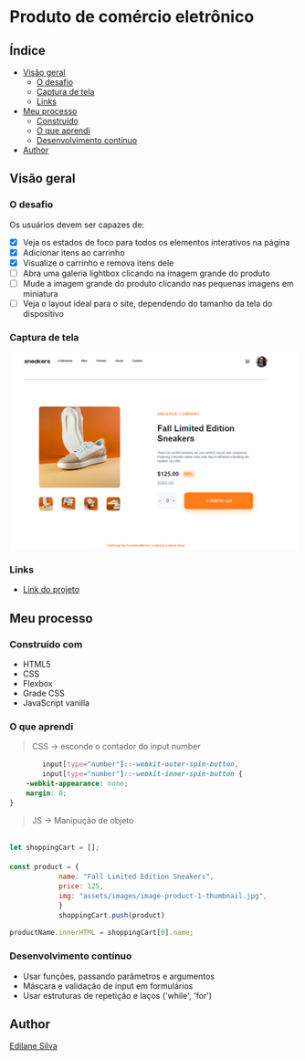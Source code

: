 # Produto de comércio eletrônico

## Índice

- [Visão geral](#visão-geral)
  - [O desafio](#o-desafio)
  - [Captura de tela](#captura-de-tela)
  - [Links](#links)
- [Meu processo](#meu-processo)
  - [Construído](#construído-com)
  - [O que aprendi](#o-que-aprendi)
  - [Desenvolvimento contínuo](#desenvolvimento-contínuo)
-   [Author](#author)
 
## Visão geral

### O desafio

Os usuários devem ser capazes de:

- [x] Veja os estados de foco para todos os elementos interativos na página
- [x] Adicionar itens ao carrinho
- [x] Visualize o carrinho e remova itens dele
- [ ] Abra uma galeria lightbox clicando na imagem grande do produto
- [ ] Mude a imagem grande do produto clicando nas pequenas imagens em miniatura
- [ ] Veja o layout ideal para o site, dependendo do tamanho da tela do dispositivo

### Captura de tela

![](/screenshot-desktop.PNG)

### Links

- [Link do projeto](https://edilanesilva.github.io/ecommerce-product-page-main/)


## Meu processo

### Construído com

- HTML5 
- CSS
- Flexbox
- Grade CSS
- JavaScript vanilla

### O que aprendi <br>
 
> CSS -> esconde o contador do input number  
```css
        input[type="number"]::-webkit-outer-spin-button,
        input[type="number"]::-webkit-inner-spin-button {
    -webkit-appearance: none;
    margin: 0;
}
```

> JS -> Manipução de objeto
```js

let shoppingCart = []; 
 
const product = {
            name: "Fall Limited Edition Sneakers",
            price: 125,
            img: "assets/images/image-product-1-thumbnail.jpg",
            }
            shoppingCart.push(product) 
```

```js
productName.innerHTML = shoppingCart[0].name;
```
### Desenvolvimento contínuo

- Usar funções, passando parâmetros e argumentos
- Máscara e validação de input em formulários 
- Usar estruturas de repetição e laços ('while', 'for')

## Author
[Edilane Silva](https://www.linkedin.com/in/edilane-silva/)
